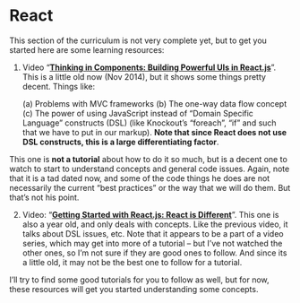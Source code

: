 # React


This section of the curriculum is not very complete yet, but to get you started here are some learning resources:


1. Video “[**Thinking in Components: Building Powerful UIs in React.js**](https://www.youtube.com/watch?v=xSGuffp0o6E&index=6&list=PLRHV6us9ju3R5eV7pVI8VOyWpfG2U3v1c)”.  This is a little old now (Nov 2014), but it shows some things pretty decent.  Things like:
 
   (a) Problems with MVC frameworks
   (b) The one-way data flow concept
   (c) The power of using JavaScript instead of “Domain Specific Language” constructs (DSL) (like Knockout’s “foreach”, “if” and such that we have to put in our markup).  **Note that since React does not use DSL constructs, this is a large differentiating factor**.
 
 This one is **not a tutorial** about how to do it so much, but is a decent one to watch to start to understand concepts and general code issues.  Again, note that it is a tad dated now, and some of the code things he does are not necessarily the current “best practices” or the way that we will do them.  But that’s not his point.
 
2.  Video: “[**Getting Started with React.js: React is Different**](https://www.youtube.com/watch?v=68NzBI6RRKE)”.  This one is also a year old, and only deals with concepts.  Like the previous video, it talks about DSL issues, etc.  Note that it appears to be a part of a video series, which may get into more of a tutorial – but I’ve not watched the other ones, so I’m not sure if they are good ones to follow.  And since its a little old, it may not be the best one to follow for a tutorial.
 
I’ll try to find some good tutorials for you to follow as well, but for now, these resources will get you started understanding some concepts.


